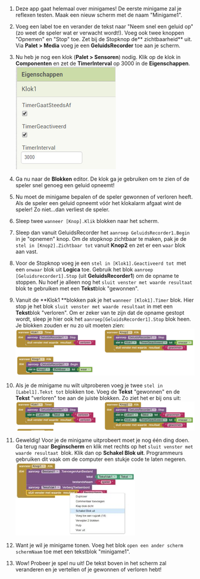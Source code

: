 1. Deze app gaat helemaal over minigames! De eerste minigame zal je reflexen testen. Maak een nieuw scherm met de naam "Minigame1".

2. Voeg een label toe en verander de tekst naar "Neem snel een geluid op" \(zo weet de speler wat er verwacht wordt!\). Voeg ook twee knoppen "Opnemen" en "Stop" toe. Zet bij de Stopknop de** zichtbaarheid** uit. Via **Palet &gt; Media** voeg je een **GeluidsRecorder** toe aan je scherm.

3. Nu heb je nog een klok \(**Palet &gt; Sensoren**\) nodig. Klik op de klok in **Componenten** en zet de **TimerInterval** op 3000 in de **Eigenschappen**.  
   ![](assets/AI6.jpg)

4. Ga nu naar de **Blokken** editor. De klok ga je gebruiken om te zien of de speler snel genoeg een geluid opneemt!

5. Nu moet de minigame bepalen of de speler gewonnen of verloren heeft. Als de speler een geluid opneemt vóór het klokalarm afgaat wint de speler! Zo niet...dan verliest de speler.

6. Sleep twee `wanneer [Knop].Klik` blokken naar het scherm.

7. Sleep dan vanuit GeluidsRecorder het `aanroep GeluidsRecorder1.Begin` in je "opnemen" knop. Om de stopknop zichtbaar te maken, pak je de `stel in [Knop2].Zichtbaar tot` vanuit **Knop2** en zet er een `waar` blok aan vast.

8. Voor de Stopknop voeg je een `stel in [Klok1].Geactiveerd tot `met een `onwaar` blok uit **Logica** toe. Gebruik het blok `aanroep [Geluidsrecorder1].Stop` \(uit **GeluidsRecorder1**\) om de opname te stoppen. Nu hoef je alleen nog het `sluit venster met waarde resultaat` blok te gebruiken met een **Tekst**blok "gewonnen".

9. Vanuit de **Klok1 **blokken pak je het `wanneer [Klok1].Timer` blok. Hier stop je het blok `sluit venster met waarde resultaat` in met een **Tekst**blok "verloren". Om er zeker van te zijn dat de opname gestopt wordt, sleep je hier ook het `aanroep[GeluidsRecorder1].Stop` blok heen. Je blokken zouden er nu zo uit moeten zien:  
   ![](assets/AI7.jpg)

10. Als je de minigame nu wilt uitproberen voeg je twee `stel in [Label1].Tekst tot` blokken toe. Voeg de **Tekst** "gewonnen" en de **Tekst** "verloren" toe aan de juiste blokken. Zo ziet het er bij ons uit:  
    ![](assets/AI8.jpg)

11. Geweldig! Voor je de minigame uitprobeert moet je nog één ding doen. Ga terug naar **Beginscherm** en klik met rechts op het `sluit venster met waarde resultaat `blok. Klik dan op **Schakel Blok uit**. Programmeurs gebruiken dit vaak om de computer een stukje code te laten negeren.   
    ![](assets/AI9-9.jpg)

12. Want je wil je minigame tonen. Voeg het blok `open een ander scherm schermNaam` toe met een tekstblok "minigame1".

13. Wow! Probeer je spel nu uit! De tekst boven in het scherm zal veranderen en je vertellen of je gewonnen of verloren hebt!



